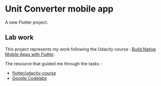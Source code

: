 # Unit Converter mobile app

A new Flutter project.

## Lab work

This project represents my work following the Udacity course : [Build Native Mobile Apps with Flutter](https://classroom.udacity.com/courses/ud905).

The resource that guided me through the tasks : 
- [flutter/udacity-course](https://github.com/flutter/udacity-course/tree/master/course)
- [Google Codelabs](https://codelabs.developers.google.com/)